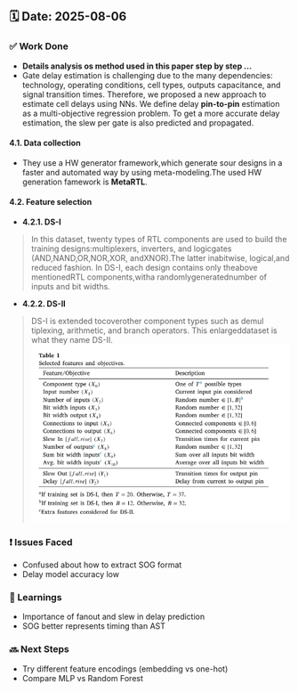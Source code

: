 ## 🗓️ Date: 2025-08-06

### ✅ Work Done
- **Details analysis os method used in this paper step by step ...**
-  Gate delay estimation is challenging due to the many dependencies: technology, operating conditions, cell types, outputs capacitance, and signal transition times. Therefore, we proposed a new approach to estimate cell delays using NNs. We define delay **pin-to-pin** estimation as a multi-objective regression problem. To get a more accurate delay estimation, the slew per gate is also predicted and propagated.
####  4.1. Data collection
- They use  a HW generator framework,which generate sour designs in a faster and automated way by using meta-modeling.The used HW generation famework is **MetaRTL**.
####  4.2. Feature selection
- **4.2.1. DS-I**
> In this dataset, twenty types of RTL components are used to build the training designs:multiplexers, inverters, and logicgates (AND,NAND,OR,NOR,XOR, andXNOR).The latter inabitwise, logical,and reduced fashion.  In DS-I, each design contains only theabove
mentionedRTL components,witha randomlygeneratednumber of inputs and bit widths.
-  **4.2.2. DS-II**
> DS-I is extended tocoverother component types such as demul tiplexing, arithmetic, and branch operators. This enlargeddataset is what they name DS-II.
![Table1](../image/Table1.png)
### ❗ Issues Faced
- Confused about how to extract SOG format
- Delay model accuracy low

### 📝 Learnings
- Importance of fanout and slew in delay prediction
- SOG better represents timing than AST

### 🔜 Next Steps
- Try different feature encodings (embedding vs one-hot)
- Compare MLP vs Random Forest


